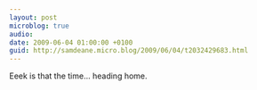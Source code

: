 ```yaml
---
layout: post
microblog: true
audio: 
date: 2009-06-04 01:00:00 +0100
guid: http://samdeane.micro.blog/2009/06/04/t2032429683.html
---
```

Eeek is that the time... heading home.

